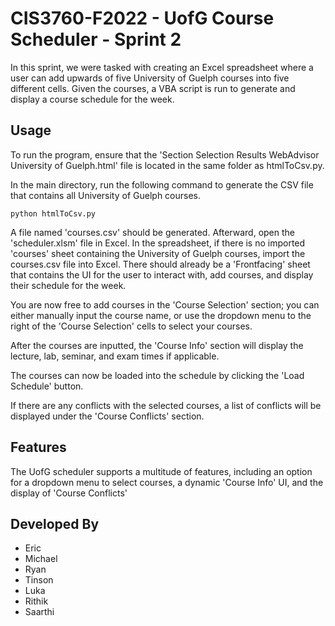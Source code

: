 # CIS3760-F2022 - UofG Course Scheduler - Sprint 2

In this sprint, we were tasked with creating an Excel spreadsheet where a user can add upwards of five University of Guelph courses into five different cells. Given the courses, a VBA script is run to generate and display a course schedule for the week.

## Usage

To run the program, ensure that the 'Section Selection Results WebAdvisor University of Guelph.html' file is located in the same folder as htmlToCsv.py.

In the main directory, run the following command to generate the CSV file that contains all University of Guelph courses.

```
python htmlToCsv.py
```

A file named 'courses.csv' should be generated. Afterward, open the 'scheduler.xlsm' file in Excel. In the spreadsheet, if there is no imported 'courses' sheet containing the University of Guelph courses, import the courses.csv file into Excel. There should already be a 'Frontfacing' sheet that contains the UI for the user to interact with, add courses, and display their schedule for the week.

You are now free to add courses in the 'Course Selection' section; you can either manually input the course name, or use the dropdown menu to the right of the 'Course Selection' cells to select your courses. 

After the courses are inputted, the 'Course Info' section will display the lecture, lab, seminar, and exam times if applicable. 

The courses can now be loaded into the schedule by clicking the 'Load Schedule' button.

If there are any conflicts with the selected courses, a list of conflicts will be displayed under the 'Course Conflicts' section.

## Features

The UofG scheduler supports a multitude of features, including an option for a dropdown menu to select courses, a dynamic 'Course Info' UI, and the display of 'Course Conflicts'

## Developed By

- Eric
- Michael
- Ryan
- Tinson
- Luka
- Rithik
- Saarthi
